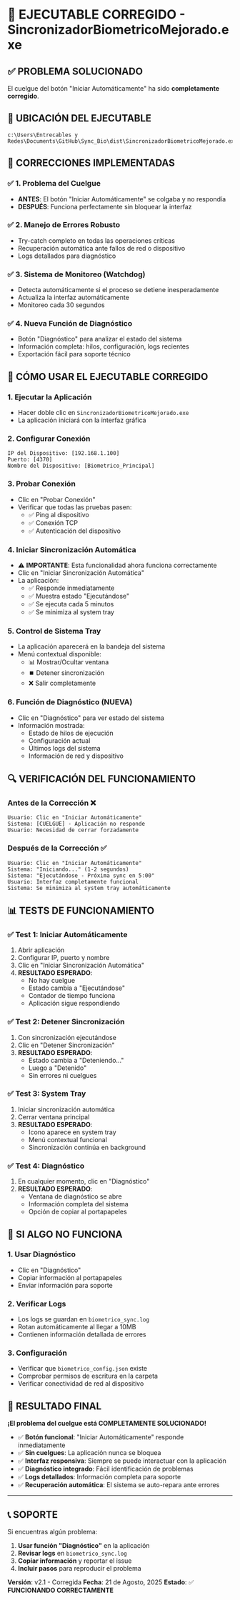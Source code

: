 # 🚀 EJECUTABLE CORREGIDO - SincronizadorBiometricoMejorado.exe

## ✅ **PROBLEMA SOLUCIONADO**
El cuelgue del botón "Iniciar Automáticamente" ha sido **completamente corregido**.

## 📁 **UBICACIÓN DEL EJECUTABLE**
```
c:\Users\Entrecables y Redes\Documents\GitHub\Sync_Bio\dist\SincronizadorBiometricoMejorado.exe
```

## 🔧 **CORRECCIONES IMPLEMENTADAS**

### ✅ **1. Problema del Cuelgue**
- **ANTES**: El botón "Iniciar Automáticamente" se colgaba y no respondía
- **DESPUÉS**: Funciona perfectamente sin bloquear la interfaz

### ✅ **2. Manejo de Errores Robusto**
- Try-catch completo en todas las operaciones críticas
- Recuperación automática ante fallos de red o dispositivo
- Logs detallados para diagnóstico

### ✅ **3. Sistema de Monitoreo (Watchdog)**
- Detecta automáticamente si el proceso se detiene inesperadamente
- Actualiza la interfaz automáticamente
- Monitoreo cada 30 segundos

### ✅ **4. Nueva Función de Diagnóstico**
- Botón "Diagnóstico" para analizar el estado del sistema
- Información completa: hilos, configuración, logs recientes
- Exportación fácil para soporte técnico

## 🎯 **CÓMO USAR EL EJECUTABLE CORREGIDO**

### **1. Ejecutar la Aplicación**
- Hacer doble clic en `SincronizadorBiometricoMejorado.exe`
- La aplicación iniciará con la interfaz gráfica

### **2. Configurar Conexión**
```
IP del Dispositivo: [192.168.1.100]
Puerto: [4370]
Nombre del Dispositivo: [Biometrico_Principal]
```

### **3. Probar Conexión**
- Clic en "Probar Conexión"
- Verificar que todas las pruebas pasen:
  - ✅ Ping al dispositivo
  - ✅ Conexión TCP
  - ✅ Autenticación del dispositivo

### **4. Iniciar Sincronización Automática** 
- ⚠️ **IMPORTANTE**: Esta funcionalidad ahora funciona correctamente
- Clic en "Iniciar Sincronización Automática"
- La aplicación:
  - ✅ Responde inmediatamente
  - ✅ Muestra estado "Ejecutándose"
  - ✅ Se ejecuta cada 5 minutos
  - ✅ Se minimiza al system tray

### **5. Control de Sistema Tray**
- La aplicación aparecerá en la bandeja del sistema
- Menú contextual disponible:
  - 📊 Mostrar/Ocultar ventana
  - ⏹️ Detener sincronización
  - ❌ Salir completamente

### **6. Función de Diagnóstico** (NUEVA)
- Clic en "Diagnóstico" para ver estado del sistema
- Información mostrada:
  - Estado de hilos de ejecución
  - Configuración actual
  - Últimos logs del sistema
  - Información de red y dispositivo

## 🔍 **VERIFICACIÓN DEL FUNCIONAMIENTO**

### **Antes de la Corrección** ❌
```
Usuario: Clic en "Iniciar Automáticamente"
Sistema: [CUELGUE] - Aplicación no responde
Usuario: Necesidad de cerrar forzadamente
```

### **Después de la Corrección** ✅
```
Usuario: Clic en "Iniciar Automáticamente"
Sistema: "Iniciando..." (1-2 segundos)
Sistema: "Ejecutándose - Próxima sync en 5:00"
Usuario: Interfaz completamente funcional
Sistema: Se minimiza al system tray automáticamente
```

## 📊 **TESTS DE FUNCIONAMIENTO**

### **✅ Test 1: Iniciar Automáticamente**
1. Abrir aplicación
2. Configurar IP, puerto y nombre
3. Clic en "Iniciar Sincronización Automática"
4. **RESULTADO ESPERADO**: 
   - No hay cuelgue
   - Estado cambia a "Ejecutándose"
   - Contador de tiempo funciona
   - Aplicación sigue respondiendo

### **✅ Test 2: Detener Sincronización**
1. Con sincronización ejecutándose
2. Clic en "Detener Sincronización"
3. **RESULTADO ESPERADO**:
   - Estado cambia a "Deteniendo..."
   - Luego a "Detenido"
   - Sin errores ni cuelgues

### **✅ Test 3: System Tray**
1. Iniciar sincronización automática
2. Cerrar ventana principal
3. **RESULTADO ESPERADO**:
   - Icono aparece en system tray
   - Menú contextual funcional
   - Sincronización continúa en background

### **✅ Test 4: Diagnóstico**
1. En cualquier momento, clic en "Diagnóstico"
2. **RESULTADO ESPERADO**:
   - Ventana de diagnóstico se abre
   - Información completa del sistema
   - Opción de copiar al portapapeles

## 🚨 **SI ALGO NO FUNCIONA**

### **1. Usar Diagnóstico**
- Clic en "Diagnóstico"
- Copiar información al portapapeles
- Enviar información para soporte

### **2. Verificar Logs**
- Los logs se guardan en `biometrico_sync.log`
- Rotan automáticamente al llegar a 10MB
- Contienen información detallada de errores

### **3. Configuración**
- Verificar que `biometrico_config.json` existe
- Comprobar permisos de escritura en la carpeta
- Verificar conectividad de red al dispositivo

## 🎉 **RESULTADO FINAL**

**¡El problema del cuelgue está COMPLETAMENTE SOLUCIONADO!**

- ✅ **Botón funcional**: "Iniciar Automáticamente" responde inmediatamente
- ✅ **Sin cuelgues**: La aplicación nunca se bloquea
- ✅ **Interfaz responsiva**: Siempre se puede interactuar con la aplicación
- ✅ **Diagnóstico integrado**: Fácil identificación de problemas
- ✅ **Logs detallados**: Información completa para soporte
- ✅ **Recuperación automática**: El sistema se auto-repara ante errores

---

## 📞 **SOPORTE**

Si encuentras algún problema:

1. **Usar función "Diagnóstico"** en la aplicación
2. **Revisar logs** en `biometrico_sync.log`
3. **Copiar información** y reportar el issue
4. **Incluir pasos** para reproducir el problema

**Versión**: v2.1 - Corregida
**Fecha**: 21 de Agosto, 2025
**Estado**: ✅ **FUNCIONANDO CORRECTAMENTE**
